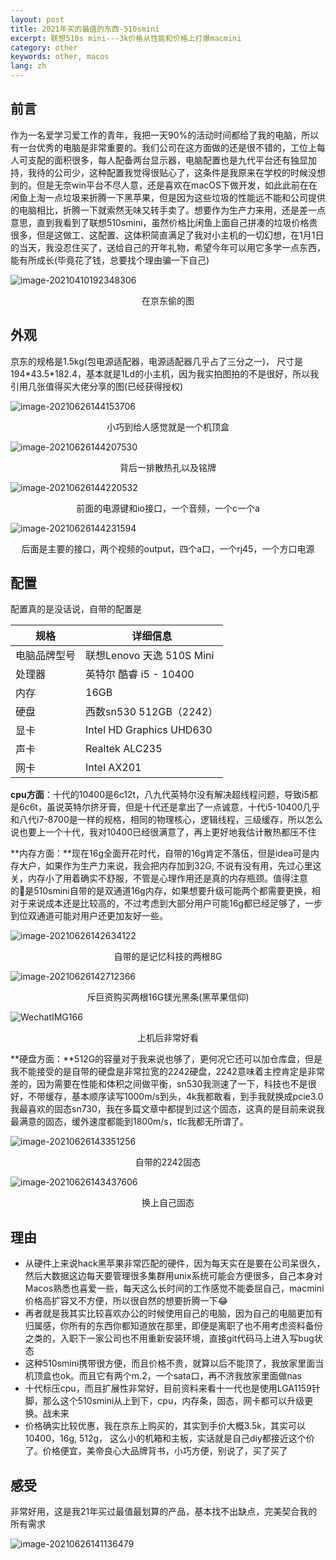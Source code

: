```yaml
---
layout: post
title: 2021年买的最值的东西-510smini
excerpt: 联想510s mini---3k价格从性能和价格上打爆macmini
category: other
keywords: other, macos
lang: zh
---
```


## 前言

作为一名爱学习爱工作的青年，我把一天90%的活动时间都给了我的电脑，所以有一台优秀的电脑是非常重要的。我们公司在这方面做的还是很不错的，工位上每人可支配的面积很多，每人配备两台显示器，电脑配置也是九代平台还有独显加持，我待的公司少，这种配置我觉得很贴心了，这条件是我原来在学校的时候没想到的。但是无奈win平台不尽人意，还是喜欢在macOS下做开发，如此此前在在闲鱼上淘一点垃圾来折腾一下黑苹果，但是因为这些垃圾的性能远不能和公司提供的电脑相比，折腾一下就索然无味又转手卖了。想要作为生产力来用，还是差一点意思，直到我看到了联想510smini，虽然价格比闲鱼上面自己拼凑的垃圾价格贵很多，但是这做工、这配置、这体积简直满足了我对小主机的一切幻想，在1月1日的当天，我没忍住买了，送给自己的开年礼物，希望今年可以用它多学一点东西，能有所成长(毕竟花了钱，总要找个理由骗一下自己)

![image-20210410192348306](https://mypicgogo.oss-cn-hangzhou.aliyuncs.com/tuchuang20210410192348.png)

<center>在京东偷的图</center>



## 外观

京东的规格是1.5kg(包电源适配器，电源适配器几乎占了三分之一)， 尺寸是194\*43.5\*182.4，基本就是1Ld的小主机，因为我实拍图拍的不是很好，所以我引用几张值得买大佬分享的图(已经获得授权)

![image-20210626144153706](https://mypicgogo.oss-cn-hangzhou.aliyuncs.com/tuchuang20210626144153.png)

<center>小巧到给人感觉就是一个机顶盒</center>

![image-20210626144207530](https://mypicgogo.oss-cn-hangzhou.aliyuncs.com/tuchuang20210626144207.png)

<center>背后一排散热孔以及铭牌</center>

![image-20210626144220532](https://mypicgogo.oss-cn-hangzhou.aliyuncs.com/tuchuang20210626144220.png)

<center>前面的电源键和io接口，一个音频，一个c一个a</center>

![image-20210626144231594](https://mypicgogo.oss-cn-hangzhou.aliyuncs.com/tuchuang20210626144231.png)

<center>后面是主要的接口，两个视频的output，四个a口，一个rj45，一个方口电源</center>

## 配置

配置真的是没话说，自带的配置是

| 规格         | 详细信息                  |
| ------------ | ------------------------- |
| 电脑品牌型号 | 联想Lenovo 天逸 510S Mini |
| 处理器       | 英特尔 酷睿 i5 - 10400    |
| 内存         | 16GB                      |
| 硬盘         | 西数sn530 512GB（2242）   |
| 显卡         | Intel HD Graphics UHD630  |
| 声卡         | Realtek ALC235            |
| 网卡         | Intel AX201               |

**cpu方面**：十代的10400是6c12t，八九代英特尔没有解决超线程问题，导致i5都是6c6t，虽说英特尔挤牙膏，但是十代还是拿出了一点诚意，十代i5-10400几乎和八代i7-8700是一样的规格，相同的物理核心，逻辑线程，三级缓存，所以怎么说也要上一个十代，我对10400已经很满意了，再上更好地我估计散热都压不住

**内存方面：**现在16g全面开花时代，自带的16g肯定不落伍，但是idea可是内存大户，如果作为生产力来说，我会把内存加到32G, 不说有没有用，先过心里这关，内存小了用着确实不舒服，不管是心理作用还是真的内存瓶颈。值得注意的是510smini自带的是双通道16g内存，如果想要升级可能两个都需要更换，相对于来说成本还是比较高的，不过考虑到大部分用户可能16g都已经足够了，一步到位双通道可能对用户还更加友好一些。

![image-20210626142634122](https://mypicgogo.oss-cn-hangzhou.aliyuncs.com/tuchuang20210626142634.png)

<center>自带的是记忆科技的两根8G</center>

![image-20210626142712366](https://mypicgogo.oss-cn-hangzhou.aliyuncs.com/tuchuang20210626142712.png)

<center>斥巨资购买两根16G镁光黑条(黑苹果信仰)</center>

![WechatIMG166](https://mypicgogo.oss-cn-hangzhou.aliyuncs.com/tuchuang20210626143511.jpeg)

<center>上机后非常好看</center>



**硬盘方面：**512G的容量对于我来说也够了，更何况它还可以加仓库盘，但是我不能接受的是自带的硬盘是非常拉宽的2242硬盘，2242意味着主控肯定是非常差的，因为需要在性能和体积之间做平衡，sn530我测速了一下，科技也不是很好，不带缓存，基本顺序读写1000m/s到头，4k我都敢看，到手我就换成pcie3.0我最喜欢的固态sn730，我在多篇文章中都提到过这个固态，这真的是目前来说我最满意的固态，缓外速度都能到1800m/s，tlc我都无所谓了。

![image-20210626143351256](https://mypicgogo.oss-cn-hangzhou.aliyuncs.com/tuchuang20210626143351.png)

<center>自带的2242固态</center>

![image-20210626143437606](https://mypicgogo.oss-cn-hangzhou.aliyuncs.com/tuchuang20210626143437.png)

<center>换上自己固态</center>



## 理由

- 从硬件上来说hack黑苹果非常匹配的硬件，因为每天实在是要在公司呆很久，然后大数据这边每天要管理很多集群用unix系统可能会方便很多，自己本身对Macos熟悉也喜爱一些，每天这么长时间的工作感觉不能委屈自己，macmini价格高扩容又不方便，所以很自然的想要折腾一下😂
- 再者就是我其实比较喜欢办公的时候使用自己的电脑，因为自己的电脑更加有归属感，你所有的东西你都知道放在那里，即便是离职了也不用考虑资料备份之类的，入职下一家公司也不用重新安装环境，直接git代码马上进入写bug状态
- 这种510smini携带很方便，而且价格不贵，就算以后不能顶了，我放家里面当机顶盒也ok。而且它有两个m.2，一个sata口，再不济我放家里面做nas
- 十代标压cpu，而且扩展性非常好，目前资料来看十一代也是使用LGA1159针脚，那么这个510smini从上到下，cpu，内存条，固态，网卡都可以升级更换。战未来
- 价格确实比较优惠，我在京东上购买的，其实到手价大概3.5k，其实可以10400，16g, 512g， 这么小的机箱和主板，实话就是自己diy都接近这个价了。价格便宜，美帝良心大品牌背书，小巧方便，别说了，买了买了

## 感受

非常好用，这是我21年买过最值最划算的产品，基本找不出缺点，完美契合我的所有需求

![image-20210626141136479](https://mypicgogo.oss-cn-hangzhou.aliyuncs.com/tuchuang20210626141136.png)
